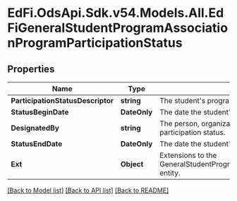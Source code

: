 # EdFi.OdsApi.Sdk.v54.Models.All.EdFiGeneralStudentProgramAssociationProgramParticipationStatus

## Properties

Name | Type | Description | Notes
------------ | ------------- | ------------- | -------------
**ParticipationStatusDescriptor** | **string** | The student&#39;s program participation status. | 
**StatusBeginDate** | **DateOnly** | The date the student&#39;s program participation status began. | 
**DesignatedBy** | **string** | The person, organization, or department that designated the participation status. | [optional] 
**StatusEndDate** | **DateOnly** | The date the student&#39;s program participation status ended. | [optional] 
**Ext** | **Object** | Extensions to the GeneralStudentProgramAssociationProgramParticipationStatus entity. | [optional] 

[[Back to Model list]](../../README.md#documentation-for-models) [[Back to API list]](../../README.md#documentation-for-api-endpoints) [[Back to README]](../../README.md)

